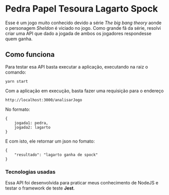 # Pedra Papel Tesoura Lagarto Spock

Esse é um jogo muito conhecido devido a série _The big bang theory_ aonde o personagem _Sheldon_ é viciado no jogo. Como grande fã da série, resolvi criar uma API que dado a jogada de ambos os jogadores respondesse quem ganha.

## Como funciona

Para testar esa API basta executar a aplicação, executando na raiz o comando: 
```
yarn start
```

Com a aplicação em execução, basta fazer uma requisição para o endereço 
```
http://localhost:3000/analisarJogo
```

No formato:
```
{
    jogada1: pedra,
    jogada2: lagarto
}
```
 E com isto, ele retornar um json no fomato:
```
{
    "resultado": "lagarto ganha de spock"
}
```

### Tecnologias usadas

Essa API foi desenvolvida para praticar meus conhecimento de NodeJS e testar o framework de teste **Jest**.